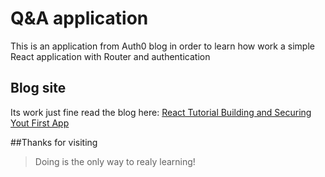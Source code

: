 # Q&A application
This is an application from Auth0 blog in order to learn how work a simple React application with Router and authentication
## Blog site
Its work just fine read the blog here: [React Tutorial Building and Securing Yout First App](https://auth0.com/blog/react-tutorial-building-and-securing-your-first-app/#Conclusion)

##Thanks for visiting

> Doing is the only way to realy learning!
